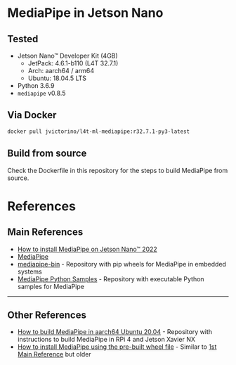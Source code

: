 # MediaPipe in Jetson Nano

## Tested
* Jetson Nano™ Developer Kit (4GB)
  * JetPack: 4.6.1-b110 (L4T 32.7.1)
  * Arch: aarch64 / arm64
  * Ubuntu: 18.04.5 LTS
* Python 3.6.9
* `mediapipe` v0.8.5

## Via Docker
```bash
docker pull jvictorino/l4t-ml-mediapipe:r32.7.1-py3-latest
```

## Build from source
Check the Dockerfile in this repository for the steps to build MediaPipe from source.

# References
## Main References
* [How to install MediaPipe on Jetson Nano™ 2022](https://github.com/feitgemel/Jetson-Nano-Python/blob/master/Install-MediaPipe/How%20to%20Install%20MediaPipe%20on%20jetson-nano%202022.txt)
* [MediaPipe](https://github.com/google/mediapipe)
* [mediapipe-bin](https://github.com/PINTO0309/mediapipe-bin) - Repository with pip wheels for MediaPipe in embedded systems
* [MediaPipe Python Samples](https://github.com/Kazuhito00/mediapipe-python-sample/tree/v0.8.5) - Repository with executable Python samples for MediaPipe
---
## Other References
* [How to build MediaPipe in aarch64 Ubuntu 20.04](https://github.com/jiuqiant/mediapipe_python_aarch64) - Repository with instructions to build MediaPipe in RPi 4 and Jetson Xavier NX
* [How to install MediaPipe using the pre-built wheel file](https://github.com/Melvinsajith/How-to-Install-Mediapipe-in-Jetson-Nano) - Similar to [1st Main Reference](#main-references) but older